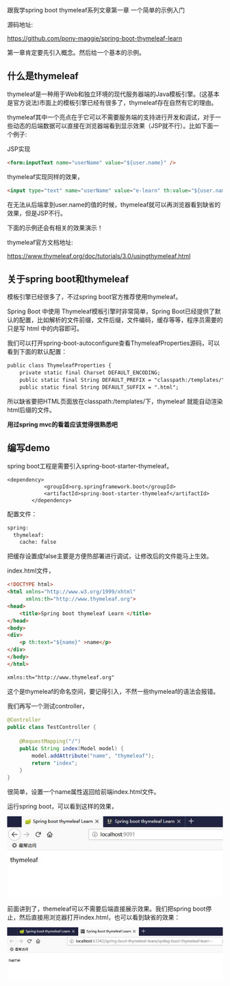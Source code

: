 跟我学spring boot thymeleaf系列文章第一章 一个简单的示例入门

源码地址:

https://github.com/pony-maggie/spring-boot-thymeleaf-learn

第一章肯定要先引入概念。然后给一个基本的示例。


## 什么是thymeleaf

thymeleaf是一种用于Web和独立环境的现代服务器端的Java模板引擎。(这基本是官方说法)市面上的模板引擎已经有很多了，thymeleaf存在自然有它的理由。

thymeleaf其中一个亮点在于它可以不需要服务端的支持进行开发和调试，对于一些动态的后端数据可以直接在浏览器端看到显示效果（JSP就不行）。比如下面一个例子:

JSP实现
```html
<form:inputText name="userName" value="${user.name}" />
```

thymeleaf实现同样的效果， 

```html
<input type="text" name="userName" value="e-learn" th:value="${user.name}" />
```

在无法从后端拿到user.name的值的时候，thymeleaf就可以再浏览器看到缺省的效果，但是JSP不行。

下面的示例还会有相关的效果演示！


thymeleaf官方文档地址:

https://www.thymeleaf.org/doc/tutorials/3.0/usingthymeleaf.html

## 关于spring boot和thymeleaf

模板引擎已经很多了，不过spring boot官方推荐使用thymeleaf。

Spring Boot 中使用 Thymeleaf模板引擎时非常简单，Spring Boot已经提供了默认的配置，比如解析的文件前缀，文件后缀，文件编码，缓存等等，程序员需要的只是写 html 中的内容即可。

我们可以打开spring-boot-autoconfigure查看ThymeleafProperties源码，可以看到下面的默认配置：

```xml
public class ThymeleafProperties {
    private static final Charset DEFAULT_ENCODING;
    public static final String DEFAULT_PREFIX = "classpath:/templates/";
    public static final String DEFAULT_SUFFIX = ".html";
```
所以缺省要把HTML页面放在classpath:/templates/下，thymeleaf 就能自动渲染html后缀的文件。
 
**用过spring mvc的看着应该觉得很熟悉吧**


## 编写demo

spring boot工程是需要引入spring-boot-starter-thymeleaf。

```
<dependency>
            <groupId>org.springframework.boot</groupId>
            <artifactId>spring-boot-starter-thymeleaf</artifactId>
        </dependency>
```

配置文件：

```xml
spring:
  thymeleaf:
    cache: false
```
把缓存设置成false主要是方便热部署进行调试，让修改后的文件能马上生效。

index.html文件，

```html
<!DOCTYPE html>
<html xmlns="http://www.w3.org/1999/xhtml"
      xmlns:th="http://www.thymeleaf.org">
<head>
    <title>Spring boot thymeleaf Learn </title>
</head>
<body>
<div>
    <p th:text="${name}" >name</p>
</div>
</body>
</html>
```

```xml
xmlns:th="http://www.thymeleaf.org"
```
这个是thymeleaf的命名空间，要记得引入，不然一些thymeleaf的语法会报错。

我们再写一个测试controller，

```java
@Controller
public class TestController {

	@RequestMapping("/")
	public String index(Model model) {
		model.addAttribute("name", "thymeleaf");
		return "index";
	}
}
```

很简单，设置一个name属性返回给前端index.html文件。

运行spring boot，可以看到这样的效果，

![springboot thymeleaf2](./images/2.jpg)

前面讲到了，themeleaf可以不需要后端直接展示效果。我们把spring boot停止，然后直接用浏览器打开index.html，也可以看到缺省的效果：

![springboot thymeleaf1](./images/1.jpg)



